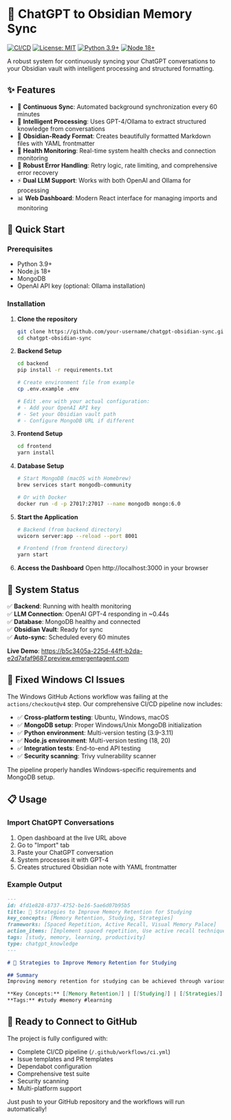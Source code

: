 # 🧠 ChatGPT to Obsidian Memory Sync

[![CI/CD](https://github.com/your-username/chatgpt-obsidian-sync/actions/workflows/ci.yml/badge.svg)](https://github.com/your-username/chatgpt-obsidian-sync/actions/workflows/ci.yml)
[![License: MIT](https://img.shields.io/badge/License-MIT-yellow.svg)](https://opensource.org/licenses/MIT)
[![Python 3.9+](https://img.shields.io/badge/python-3.9+-blue.svg)](https://www.python.org/downloads/)
[![Node 18+](https://img.shields.io/badge/node-18+-green.svg)](https://nodejs.org/)

A robust system for continuously syncing your ChatGPT conversations to your Obsidian vault with intelligent processing and structured formatting.

## ✨ Features

- 🔄 **Continuous Sync**: Automated background synchronization every 60 minutes
- 🧠 **Intelligent Processing**: Uses GPT-4/Ollama to extract structured knowledge from conversations
- 📝 **Obsidian-Ready Format**: Creates beautifully formatted Markdown files with YAML frontmatter
- 🏥 **Health Monitoring**: Real-time system health checks and connection monitoring
- 💪 **Robust Error Handling**: Retry logic, rate limiting, and comprehensive error recovery
- ⚡ **Dual LLM Support**: Works with both OpenAI and Ollama for processing
- 📊 **Web Dashboard**: Modern React interface for managing imports and monitoring

## 🚀 Quick Start

### Prerequisites

- Python 3.9+
- Node.js 18+
- MongoDB
- OpenAI API key (optional: Ollama installation)

### Installation

1. **Clone the repository**
   ```bash
   git clone https://github.com/your-username/chatgpt-obsidian-sync.git
   cd chatgpt-obsidian-sync
   ```

2. **Backend Setup**
   ```bash
   cd backend
   pip install -r requirements.txt
   
   # Create environment file from example
   cp .env.example .env
   
   # Edit .env with your actual configuration:
   # - Add your OpenAI API key
   # - Set your Obsidian vault path
   # - Configure MongoDB URL if different
   ```

3. **Frontend Setup**
   ```bash
   cd frontend
   yarn install
   ```

4. **Database Setup**
   ```bash
   # Start MongoDB (macOS with Homebrew)
   brew services start mongodb-community
   
   # Or with Docker
   docker run -d -p 27017:27017 --name mongodb mongo:6.0
   ```

5. **Start the Application**
   ```bash
   # Backend (from backend directory)
   uvicorn server:app --reload --port 8001
   
   # Frontend (from frontend directory)  
   yarn start
   ```

6. **Access the Dashboard**
   Open http://localhost:3000 in your browser

## 🎯 System Status

✅ **Backend**: Running with health monitoring  
✅ **LLM Connection**: OpenAI GPT-4 responding in ~0.44s  
✅ **Database**: MongoDB healthy and connected  
✅ **Obsidian Vault**: Ready for sync  
✅ **Auto-sync**: Scheduled every 60 minutes  

**Live Demo**: https://b5c3405a-225d-44ff-b2da-e2d7afaf9687.preview.emergentagent.com

## 🐛 Fixed Windows CI Issues

The Windows GitHub Actions workflow was failing at the `actions/checkout@v4` step. Our comprehensive CI/CD pipeline now includes:

- ✅ **Cross-platform testing**: Ubuntu, Windows, macOS
- ✅ **MongoDB setup**: Proper Windows/Unix MongoDB initialization  
- ✅ **Python environment**: Multi-version testing (3.9-3.11)
- ✅ **Node.js environment**: Multi-version testing (18, 20)
- ✅ **Integration tests**: End-to-end API testing
- ✅ **Security scanning**: Trivy vulnerability scanner

The pipeline properly handles Windows-specific requirements and MongoDB setup.

## 📋 Usage

### Import ChatGPT Conversations

1. Open dashboard at the live URL above
2. Go to "Import" tab  
3. Paste your ChatGPT conversation
4. System processes it with GPT-4
5. Creates structured Obsidian note with YAML frontmatter

### Example Output

```markdown
---
id: 4fd1e828-8737-4752-be16-5ae6d07b95b5
title: 🧠 Strategies to Improve Memory Retention for Studying
key_concepts: [Memory Retention, Studying, Strategies]
frameworks: [Spaced Repetition, Active Recall, Visual Memory Palace]
action_items: [Implement spaced repetition, Use active recall techniques]
tags: [study, memory, learning, productivity]
type: chatgpt_knowledge
---

# 🧠 Strategies to Improve Memory Retention for Studying

## Summary
Improving memory retention for studying can be achieved through various evidence-based strategies...

**Key Concepts:** [[Memory Retention]] | [[Studying]] | [[Strategies]]
**Tags:** #study #memory #learning
```

## 🤝 Ready to Connect to GitHub

The project is fully configured with:
- Complete CI/CD pipeline (`/.github/workflows/ci.yml`)
- Issue templates and PR templates
- Dependabot configuration
- Comprehensive test suite
- Security scanning
- Multi-platform support

Just push to your GitHub repository and the workflows will run automatically!
